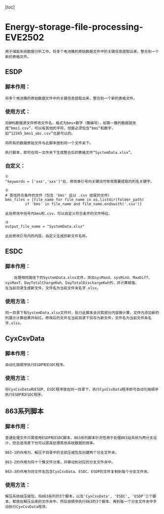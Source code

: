 [toc]

# Energy-storage-file-processing-EVE2502
    用于储能系统数据分析工作。将多个电池簇的原始数据文件中的关键信息提取出来，整合到一个新的表格文件。

## ESDP

### 脚本作用：

    将多个电池簇的原始数据文件中的关键信息提取出来，整合到一个新的表格文件。

### 使用方式：

    将BMS数据源文件修改文件名，格式为bms+数字（簇编号），如第一簇的数据就改成“bms1.csv”，可以有其他的字符，但是必须包含“bms”和数字，如“12345_bms1_abc.csv”也是可以的。

    将所有的数据原始文件与此脚本放到同一个文件夹下。
    
    执行脚本，即可在同一文件夹下生成整合后的表格文件“SystemData.xlsx”。

### 自定义：

    ①
    "keywords = ['xxx','xxx']"处，修改单引号内关键词可修改需要提取的列名关键字。

    ②
    # 查找符合条件的文件（包含 'bms' 且以 .csv 结尾的文件）
    bms_files = [file_name for file_name in os.listdir(folder_path) 
             if 'bms' in file_name and file_name.endswith('.csv')]
             
    此处修改中括号内bms和.csv，可以自定义符合条件的文件特征。
    
    ③
    output_file_name = "SystemData.xlsx"

    此处修改引号内的内容，自定义生成的新文件名称。

## ESDC

### 脚本作用：

        处理相同路径下的SystemData.xlsx文件，添加sysMaxU、sysMinU、MaxDiff、sysMaxT、DayTotalChargeKwh、DayTotalDischargeKwh列，并计算赋值。
    在当前目录生成新文件，文件名为当前文件夹名字.xlsx。

### 使用方法：

    同一目录下有SystemData.xlsx文件时，执行此脚本会对其部分内容做计算，文件内添加新的列展示计算结果并标红。修改后的文件在当前目录下另存为新文件，文件名为当前文件夹名字.xlsx。

## CyxCsvData

### 脚本作用：

    自动化按顺序执行ESDP和ESDC程序。

### 使用方法：

    将CyxCsvData和ESDP、ESDC程序放在同一目录下，执行CyxCsvData程序即可自动化按顺序执行ESDP和ESDC程序。

## 863系列脚本

### 脚本作用：

    普通处理文件只需使用ESDP和ESDC脚本，863系列脚本针对性用于处理863站系统为两分支设计，但合适场景下也可以提高处理其他系统数据的效率。

    863-1的作用为，解压子目录中的全部压缩包及创建两个分支文件夹。
    
    863-2的作用为将十个簇文件分类，并移动到对应的分支文件夹中。
    
    863-3的作用为将文件名包含CyxCsvData、ESDC、ESDP的文件复制到每个分支文件夹。 
    
### 使用方法：

    解压系统级压缩包，将863系列的3个脚本，以及'CyxCsvData', 'ESDC', 'ESDP'三个脚本，都放在解压出来的文件夹中。然后按顺序执行863的3个脚本，再到每一个分支文件夹中手动执行CyxCsvData程序。

